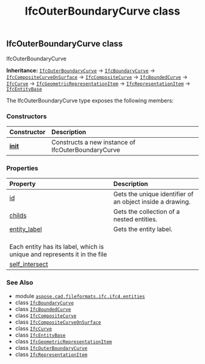 ﻿---
title: IfcOuterBoundaryCurve class
second_title: Aspose.CAD for Python via .NET API References
description: 
type: docs
weight: 4020
url: /python-net/aspose.cad.fileformats.ifc.ifc4.entities/ifcouterboundarycurve/
is_root: false
---

## IfcOuterBoundaryCurve class

IfcOuterBoundaryCurve



**Inheritance:** [`IfcOuterBoundaryCurve`](/cad/python-net/aspose.cad.fileformats.ifc.ifc4.entities/ifcouterboundarycurve) → 
[`IfcBoundaryCurve`](/cad/python-net/aspose.cad.fileformats.ifc.ifc4.entities/ifcboundarycurve) → 
[`IfcCompositeCurveOnSurface`](/cad/python-net/aspose.cad.fileformats.ifc.ifc4.entities/ifccompositecurveonsurface) → 
[`IfcCompositeCurve`](/cad/python-net/aspose.cad.fileformats.ifc.ifc4.entities/ifccompositecurve) → 
[`IfcBoundedCurve`](/cad/python-net/aspose.cad.fileformats.ifc.ifc4.entities/ifcboundedcurve) → 
[`IfcCurve`](/cad/python-net/aspose.cad.fileformats.ifc.ifc4.entities/ifccurve) → 
[`IfcGeometricRepresentationItem`](/cad/python-net/aspose.cad.fileformats.ifc.ifc4.entities/ifcgeometricrepresentationitem) → 
[`IfcRepresentationItem`](/cad/python-net/aspose.cad.fileformats.ifc.ifc4.entities/ifcrepresentationitem) → 
[`IfcEntityBase`](/cad/python-net/aspose.cad.fileformats.ifc/ifcentitybase)



The IfcOuterBoundaryCurve type exposes the following members:

### Constructors
| Constructor | Description |
| :- | :- |
| [__init__](/cad/python-net/aspose.cad.fileformats.ifc.ifc4.entities/ifcouterboundarycurve/__init__/#) | Constructs a new instance of IfcOuterBoundaryCurve |


### Properties
| Property | Description |
| :- | :- |
| [id](/cad/python-net/aspose.cad.fileformats.ifc.ifc4.entities/ifcouterboundarycurve/id) | Gets the unique identifier of an object inside a drawing. |
| [childs](/cad/python-net/aspose.cad.fileformats.ifc.ifc4.entities/ifcouterboundarycurve/childs) | Gets the collection of a nested entities. |
| [entity_label](/cad/python-net/aspose.cad.fileformats.ifc.ifc4.entities/ifcouterboundarycurve/entity_label) | Gets the entity label.<br/>Each entity has its label, which is unique and represents it in the file |
| [self_intersect](/cad/python-net/aspose.cad.fileformats.ifc.ifc4.entities/ifcouterboundarycurve/self_intersect) |  |



### See Also
* module [`aspose.cad.fileformats.ifc.ifc4.entities`](..)
* class [`IfcBoundaryCurve`](/cad/python-net/aspose.cad.fileformats.ifc.ifc4.entities/ifcboundarycurve)
* class [`IfcBoundedCurve`](/cad/python-net/aspose.cad.fileformats.ifc.ifc4.entities/ifcboundedcurve)
* class [`IfcCompositeCurve`](/cad/python-net/aspose.cad.fileformats.ifc.ifc4.entities/ifccompositecurve)
* class [`IfcCompositeCurveOnSurface`](/cad/python-net/aspose.cad.fileformats.ifc.ifc4.entities/ifccompositecurveonsurface)
* class [`IfcCurve`](/cad/python-net/aspose.cad.fileformats.ifc.ifc4.entities/ifccurve)
* class [`IfcEntityBase`](/cad/python-net/aspose.cad.fileformats.ifc/ifcentitybase)
* class [`IfcGeometricRepresentationItem`](/cad/python-net/aspose.cad.fileformats.ifc.ifc4.entities/ifcgeometricrepresentationitem)
* class [`IfcOuterBoundaryCurve`](/cad/python-net/aspose.cad.fileformats.ifc.ifc4.entities/ifcouterboundarycurve)
* class [`IfcRepresentationItem`](/cad/python-net/aspose.cad.fileformats.ifc.ifc4.entities/ifcrepresentationitem)
